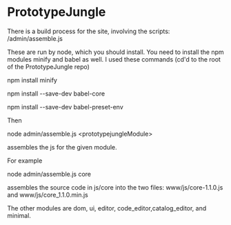PrototypeJungle
===============

There is a build process for the site, involving the scripts:
/admin/assemble.js 

These are run by node, which you should install.
You need to install the npm modules minify and babel as well. I used these
commands (cd'd to the root of the PrototypeJungle repo)

npm install minify

npm install --save-dev babel-core

npm install --save-dev babel-preset-env 

Then

node admin/assemble.js &lt;prototypejungleModule&gt;

assembles the js for the given module.

For example

node admin/assemble.js core

assembles the source code in js/core into
the two files: www/js/core-1.1.0.js and www/js/core_1.1.0.min.js

The other modules are dom, ui, editor, code_editor,catalog_editor,
and minimal.



